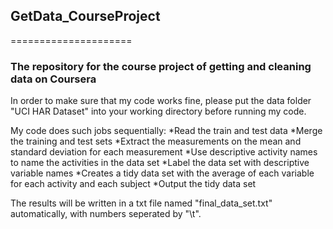 ## GetData_CourseProject
=====================
### The repository for the course project of getting and cleaning data on Coursera

In order to make sure that my code works fine, please put the data folder "UCI HAR Dataset" into your working directory before running my code.

My code does such jobs sequentially:
*Read the train and test data
*Merge the training and test sets
*Extract the measurements on the mean and standard deviation for each measurement
*Use descriptive activity names to name the activities in the data set
*Label the data set with descriptive variable names
*Creates a tidy data set with the average of each variable for each activity and each subject
*Output the tidy data set

The results will be written in a txt file named "final_data_set.txt" automatically, with numbers seperated by "\t".